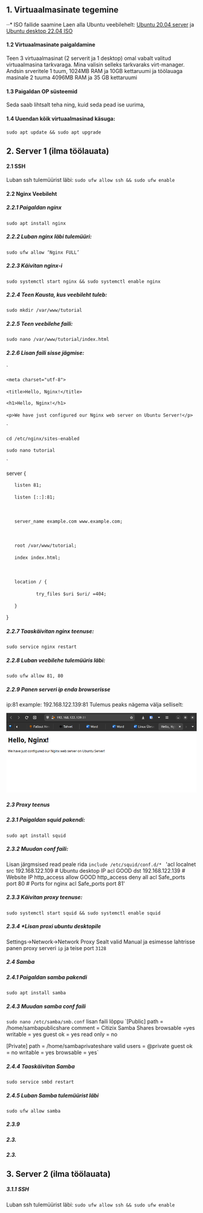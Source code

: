 ##    1. Virtuaalmasinate tegemine
⋅⋅* ISO failide saamine
Laen alla Ubuntu veebilehelt:
[Ubuntu 20.04 server](https://ubuntu.com/download/server)
 ja 
[Ubuntu desktop 22.04 ISO](https://ubuntu.com/download/desktop/thank-you?version=22.04.1&architecture=amd64)

####  1.2 Virtuaalmasinate paigaldamine
Teen 3 virtuaalmasinat (2 serverit ja 1 desktop) omal vabalt valitud virtuaalmasina tarkvaraga.
Mina valisin selleks tarkvaraks virt-manager.
Andsin srveritele 1 tuum, 1024MB RAM ja 10GB kettaruumi ja
töölauaga masinale 2 tuuma 4096MB RAM ja 35 GB kettaruumi
####  1.3 Paigaldan OP süsteemid
Seda saab lihtsalt teha ning, kuid seda pead ise uurima,
####		1.4 Uuendan kõik virtuaalmasinad käsuga:
`sudo apt update && sudo apt upgrade`

##    2. Server 1 (ilma töölauata)
####    2.1 SSH
Luban ssh tulemüürist läbi:
`sudo ufw allow ssh && sudo ufw enable`
####    2.2 Nginx Veebileht
#####    2.2.1 Paigaldan nginx
`sudo apt install nginx`
#####    2.2.2 Luban nginx läbi tulemüüri:
`sudo ufw allow ‘Nginx FULL’`
#####	2.2.3 Käivitan nginx-i
`sudo systemctl start nginx && sudo systemctl enable nginx`
#####	2.2.4 Teen Kausta, kus veebileht tuleb:
`sudo mkdir /var/www/tutorial`
#####	2.2.5 Teen veebilehe faili:
`sudo nano /var/www/tutorial/index.html` 
#####	2.2.6 Lisan faili sisse jägmise:

`

<!doctype html> 

<html> 

<head> 

    <meta charset="utf-8"> 

    <title>Hello, Nginx!</title> 

</head> 

<body> 

    <h1>Hello, Nginx!</h1> 

    <p>We have just configured our Nginx web server on Ubuntu Server!</p> 

</body> 

</html> 


`
  

`cd /etc/nginx/sites-enabled` 

`sudo nano tutorial`


`


server { 

       listen 81; 

       listen [::]:81; 

  

       server_name example.com www.example.com; 

  

       root /var/www/tutorial; 

       index index.html; 

  

       location / { 

               try_files $uri $uri/ =404; 

       } 

}




#####	2.2.7 Taaskäivitan nginx teenuse:
`sudo service nginx restart `
#####	2.2.8 Luban veebilehe tulemüüris läbi:
`sudo ufw allow 81, 80`
#####	2.2.9 Panen serveri ip enda browserisse
ip:81
example: 192.168.122.139:81
Tulemus peaks nägema välja selliselt:

![Picture](./screenshots/nginx.png)


#####    2.3 Proxy teenus 
#####    2.3.1 Paigaldan squid pakendi: 
`sudo apt install squid`
#####    2.3.2 Muudan conf faili:
Lisan järgmsised read peale rida `include /etc/squid/conf.d/* `
'acl localnet src 192.168.122.109  # Ubuntu desktop IP 
acl GOOD dst 192.168.122.139 # Website IP 
http_access allow GOOD 
http_access deny all 
acl Safe_ports port 80 # Ports for nginx 
acl Safe_ports port 81'
#####    2.3.3 Käivitan proxy teenuse:
`sudo systemctl start squid && sudo systemctl enable squid `
#####    2.3.4 *Lisan proxi ubuntu desktopile
Settings->Network->Network Proxy
Sealt valid Manual ja esimesse lahtrisse panen proxy serveri `ip` ja teise port `3128`
#####    2.4 Samba
#####    2.4.1 Paigaldan samba pakendi
`sudo apt install samba`




#####    2.4.3 Muudan samba conf faili
`sudo nano /etc/samba/smb.conf`
lisan faili lõppu
`[Public]
    path = /home/sambapublicshare
    comment = Citizix Samba Shares
    browsable =yes
    writable = yes
    guest ok = yes
    read only = no

[Private]
    path = /home/sambaprivateshare
    valid users = @private
    guest ok = no
    writable = yes
    browsable = yes`
#####	2.4.4 Taaskäivitan Samba
`sudo service smbd restart`
#####	2.4.5 Luban Samba tulemüürist läbi
`sudo ufw allow samba`
#####	2.3.9
#####	2.3.
#####	2.3.

##	3. Server 2 (ilma töölauata)
#####	3.1.1 SSH
Luban ssh tulemüürist läbi:
`sudo ufw allow ssh && sudo ufw enable`

